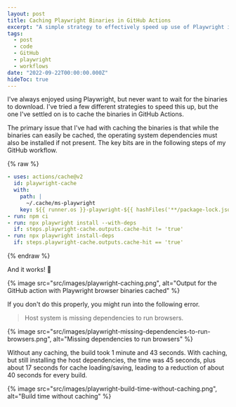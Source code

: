 ```yaml
---
layout: post
title: Caching Playwright Binaries in GitHub Actions
excerpt: "A simple strategy to effectively speed up use of Playwright in GitHub Actions with caching."
tags:
  - post
  - code
  - GitHub
  - playwright
  - workflows
date: "2022-09-22T00:00:00.000Z"
hideToc: true
---
```


I've always enjoyed using Playwright, but never want to wait for the binaries to download. I've tried a few different strategies to speed this up, but the one I've settled on is to cache the binaries in GitHub Actions.

The primary issue that I've had with caching the binaries is that while the binaries can easily be cached, the operating system dependencies must also be installed if not present. The key bits are in the following steps of my GitHub workflow.

{% raw %}
```yml
- uses: actions/cache@v2
  id: playwright-cache
  with:
    path: |
      ~/.cache/ms-playwright
    key: ${{ runner.os }}-playwright-${{ hashFiles('**/package-lock.json') }}
- run: npm ci
- run: npx playwright install --with-deps
  if: steps.playwright-cache.outputs.cache-hit != 'true'
- run: npx playwright install-deps
  if: steps.playwright-cache.outputs.cache-hit == 'true'
```
{% endraw %}

And it works! :tada:

{% image src="src/images/playwright-caching.png", alt="Output for the GitHub action with Playwright browser binaries cached" %}

If you don't do this properly, you might run into the following error.

> Host system is missing dependencies to run browsers.

{% image src="src/images/playwright-missing-dependencies-to-run-browsers.png", alt="Missing dependencies to run browsers" %}

Without any caching, the build took 1 minute and 43 seconds. With caching, but still installing the host dependencies, the time was 45 seconds, plus about 17 seconds for cache loading/saving, leading to a reduction of about 40 seconds for every build.

{% image src="src/images/playwright-build-time-without-caching.png", alt="Build time without caching" %}
